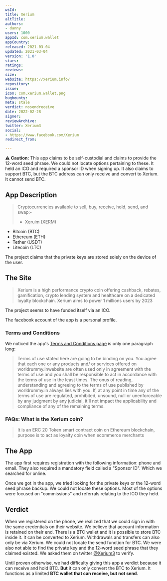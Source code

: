 ```yaml
---
wsId: 
title: Xerium
altTitle: 
authors:
- danny
users: 1000
appId: com.xerium.wallet
appCountry: 
released: 2021-03-04
updated: 2021-03-04
version: '1.0'
stars: 
ratings: 
reviews: 
size: 
website: https://xerium.info/
repository: 
issue: 
icon: com.xerium.wallet.png
bugbounty: 
meta: stale
verdict: nosendreceive
date: 2022-02-28
signer: 
reviewArchive: 
twitter: Xerium3
social:
- https://www.facebook.com/Xerium
redirect_from: 

---
```


⚠️ **Caution:** This app claims to be self-custodial and claims to provide the 12-word seed phrase. We could not locate options pertaining to these. It held an ICO and required a sponsor ID when signing up. It also claims to support BTC, but the BTC address can only receive and convert to Xerium. It cannot send BTC.

## App Description

> Cryptocurrencies available to sell, buy, receive, hold, send, and swap:-
>
> - Xeruim (XERM)
- Bitcoin (BTC)
- Ethereum (ETH)
- Tether (USDT)
- Litecoin (LTC)

The project claims that the private keys are stored solely on the device of the user.

## The Site

> Xerium is a high performance crypto coin offering cashback, rebates, gamification, crypto lending system and healthcare on a dedicated loyalty blockchain. Xerium aims to power 1 millions users by 2023

The project seems to have funded itself via an ICO.

The facebook account of the app is a personal profile.

### Terms and Conditions

We noticed the app's [Terms and Conditions page](https://xerium.info/terms_condition) is only one paragraph long:

> Terms of use stated here are going to be binding on you. You agree that each one or any products and/ or services offered on worldrummy.inwebsite are often used only in agreement with the terms of use and you shall be responsible to act in accordance with the terms of use in the least times. The onus of reading, understanding and agreeing to the terms of use published by worldrummy.in always lies with you. If, at any point in time any of the terms of use are regulated, prohibited, unsound, null or unenforceable by any judgment by any judicial, it'll not impact the applicability and compliance of any of the remaining terms.

### FAQs: What is the Xerium coin?

> It is an ERC 20 Token smart contract coin on Ethereum blockchain, purpose is to act as loyalty coin when ecommerce merchants

## The App

The app first requires registration with the following information: phone and email. They also required a mandatory field called a "Sponsor ID". Which we searched for online.

Once we got in the app, we tried looking for the private keys or the 12-word seed phrase backup. We could not locate these options. Most of the options were focused on "commissions" and referrals relating to the ICO they held.

## Verdict

When we registered on the phone, we realized that we could sign in with the same credentials on their website. We believe that account information is retained on their end. There is a BTC wallet and it is possible to store BTC inside it. It can be converted to Xerium. Withdrawals and transfers can also only be via Xerium. We could not locate the send function for BTC. We were also not able to find the private key and the 12-word seed phrase that they claimed existed. We asked them on twitter [@Xerium3](https://twitter.com/BitcoinWalletz/status/1457980962420101120) to verify.

Until proven otherwise, we had difficulty giving this app a verdict because it can receive and hold BTC. **But** it can only convert the BTC to Xerium. It functions as a limited **BTC wallet that can receive, but not send**.
